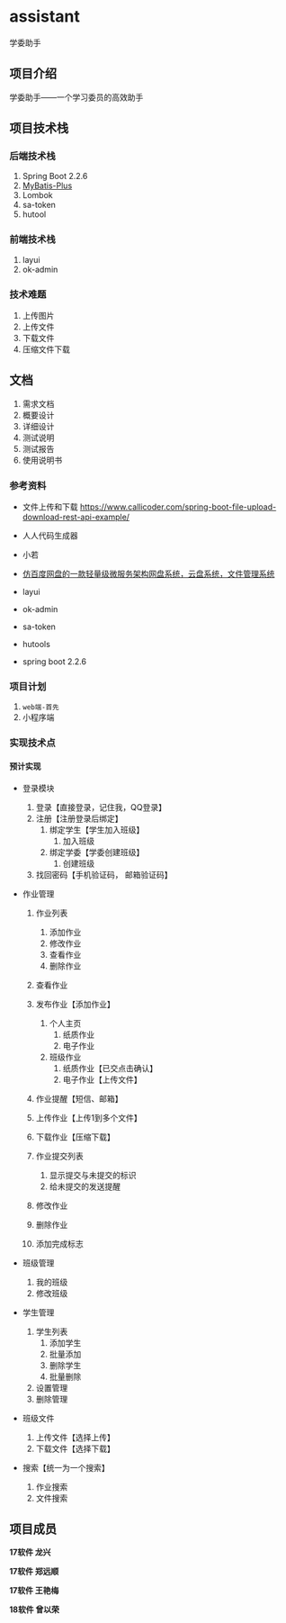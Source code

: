 # assistant
学委助手

##  项目介绍

学委助手——一个学习委员的高效助手

## 项目技术栈

### 后端技术栈

1. Spring Boot 2.2.6
2. [MyBatis-Plus](https://mybatis.plus/)
3. Lombok
4. sa-token
5. hutool
### 前端技术栈

1. layui
2. ok-admin

### 技术难题

1. 上传图片
2. 上传文件
3. 下载文件
4. 压缩文件下载

## 文档

1. 需求文档
2. 概要设计
3. 详细设计
4. 测试说明
5. 测试报告
6. 使用说明书

### 参考资料

* 文件上传和下载  https://www.callicoder.com/spring-boot-file-upload-download-rest-api-example/

* 人人代码生成器
* 小若
*  [仿百度网盘的一款轻量级微服务架构网盘系统，云盘系统，文件管理系统](https://gitee.com/college996/zwz-netdisk) 
* layui
* ok-admin
* sa-token
* hutools
* spring boot 2.2.6

### 项目计划

1. `web端-首先`
2. 小程序端

### 实现技术点

#### 预计实现

* 登录模块

  1. 登录【直接登录，记住我，QQ登录】
  2. 注册【注册登录后绑定】
     1. 绑定学生【学生加入班级】
        1. 加入班级
     2. 绑定学委【学委创建班级】
        1. 创建班级
  3. 找回密码【手机验证码， 邮箱验证码】

* 作业管理

  1. 作业列表
     1. 添加作业
     2. 修改作业
     3. 查看作业
     4. 删除作业

  1. 查看作业
  2. 发布作业【添加作业】
     1. 个人主页
        1. 纸质作业
        2. 电子作业
     2. 班级作业
        1. 纸质作业【已交点击确认】
        2. 电子作业【上传文件】
  3. 作业提醒【短信、邮箱】
  4. 上传作业【上传1到多个文件】
  5. 下载作业【压缩下载】
  6. 作业提交列表
     1. 显示提交与未提交的标识
     2. 给未提交的发送提醒
  7. 修改作业
  8. 删除作业
  9. 添加完成标志

* 班级管理

  1. 我的班级
  2. 修改班级

* 学生管理

  1. 学生列表
     1. 添加学生
     2. 批量添加
     3. 删除学生
     4. 批量删除
  2. 设置管理
  3. 删除管理

* 班级文件

  1. 上传文件【选择上传】
  2. 下载文件【选择下载】

* 搜索【统一为一个搜索】

  1. 作业搜索
  2. 文件搜索

## 项目成员

**17软件 龙兴**

**17软件 郑远顺**

**17软件 王艳梅**

**18软件 曾以荣**